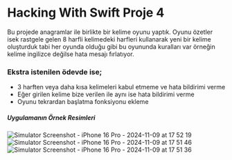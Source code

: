 # Hacking With Swift Proje 4

Bu projede anagramlar ile birlikte bir kelime oyunu yaptık. Oyunu özetler isek rastgele gelen 8 harfli kelimedeki harfleri kullanarak yeni bir kelime oluşturduk tabi her oyunda olduğu gibi bu oyununda kuralları var örneğin kelime ingilizce değilse hata mesajı fırlatıyor.

### Ekstra istenilen ödevde ise;
* 3 harften veya daha kısa kelimeleri kabul etmeme ve hata bildirimi verme
* Eğer girilen kelime bize verilen ile aynı ise hata bildirimi verme
* Oyunu tekrardan başlatma fonksiyonu ekleme

##### Uygulamanın Örnek Resimleri
![Simulator Screenshot - iPhone 16 Pro - 2024-11-09 at 17 52 19](https://github.com/user-attachments/assets/e8836a47-c1e2-40ec-9947-f9959671a95f)
![Simulator Screenshot - iPhone 16 Pro - 2024-11-09 at 17 51 46](https://github.com/user-attachments/assets/ad5a302b-7fa2-40b4-8e1a-e79bc79dc872)
![Simulator Screenshot - iPhone 16 Pro - 2024-11-09 at 17 51 36](https://github.com/user-attachments/assets/c5df395a-809d-4c5c-a0ad-5b5c766726ab)
